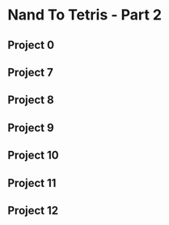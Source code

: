 # Nand To Tetris - Part 2

## Project 0
## Project 7
## Project 8
## Project 9
## Project 10
## Project 11
## Project 12